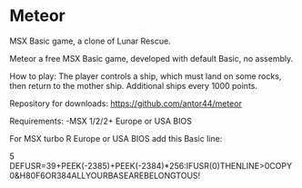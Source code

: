 # Meteor
MSX Basic game, a clone of Lunar Rescue.

Meteor a free MSX Basic game, developed with default Basic, no assembly. 

How to play: The player controls a ship, which must land on some rocks, then return to the mother ship. Additional ships every 1000 points.


Repository for downloads:
https://github.com/antor44/meteor

Requirements:
-MSX 1/2/2+ Europe or USA BIOS

For MSX turbo R Europe or USA BIOS add this Basic line:

5 DEFUSR=39+PEEK(-2385)+PEEK(-2384)*256:IFUSR(0)THENLINE>0COPY0&H80F6OR384ALLYOURBASEAREBELONGTOUS!
